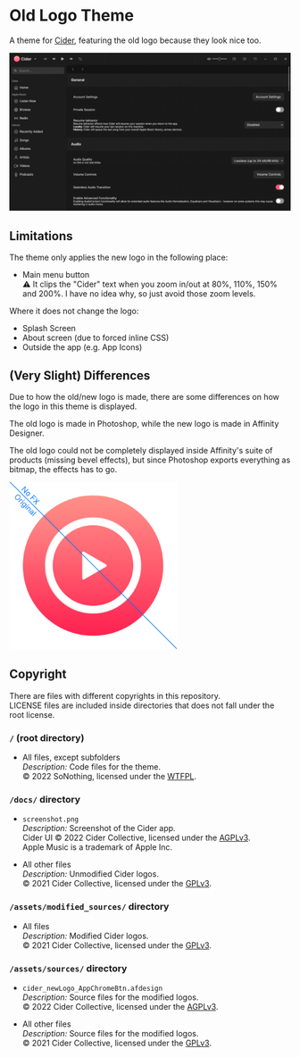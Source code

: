 # Old Logo Theme

A theme for [Cider], featuring the old logo because they look nice too.

![Screenshot of the modified logo inside the Cider interface](https://raw.githubusercontent.com/SoNothingMC/Cider_OldLogoTheme/main/docs/screenshot.png)

## Limitations

The theme only applies the new logo in the following place:

* Main menu button  
⚠ It clips the "Cider" text when you zoom in/out at 80%, 110%, 150% and 200%. I have no idea why, so just avoid those zoom levels.

Where it does not change the logo:

* Splash Screen
* About screen (due to forced inline CSS)
* Outside the app (e.g. App Icons)

## (Very Slight) Differences

Due to how the old/new logo is made, there are some differences on how the logo in this theme is displayed.

The old logo is made in Photoshop, while the new logo is made in Affinity Designer.

The old logo could not be completely displayed inside Affinity's suite of products (missing bevel effects), but since Photoshop exports everything as bitmap, the effects has to go.

<img src="https://raw.githubusercontent.com/SoNothingMC/Cider_OldLogoTheme/main/docs/psd_af_comparison.png" alt="A comparison between the original logo and one without layer effects." width=300px>

## Copyright

There are files with different copyrights in this repository.  
LICENSE files are included inside directories that does not fall under the root license.

### `/` (root directory)

* All files, except subfolders  
*Description:* Code files for the theme.  
© 2022 SoNothing, licensed under the [WTFPL].

### `/docs/` directory

* `screenshot.png`  
*Description:* Screenshot of the Cider app.  
Cider UI © 2022 Cider Collective, licensed under the [AGPLv3].  
Apple Music is a trademark of Apple Inc.

* All other files  
*Description:* Unmodified Cider logos.  
© 2021 Cider Collective, licensed under the [GPLv3].

### `/assets/modified_sources/` directory

* All files  
*Description:* Modified Cider logos.  
© 2021 Cider Collective, licensed under the [GPLv3].

### `/assets/sources/` directory

* `cider_newLogo_AppChromeBtn.afdesign`  
*Description:* Source files for the modified logos.  
© 2022 Cider Collective, licensed under the [AGPLv3].

* All other files  
*Description:* Source files for the modified logos.  
© 2021 Cider Collective, licensed under the [GPLv3].  

[Cider]: https://cider.sh/
[WTFPL]: LICENSE
[AGPLv3]: https://github.com/ciderapp/Cider/blob/2804de5f15824ea13c6f64430f828cb665e1dfe9/LICENSE/
[GPLv3]: https://github.com/ciderapp/Cider/blob/37e9c8276ed2cd38c6a12cb12645bb36ced4a441/LICENSE/
